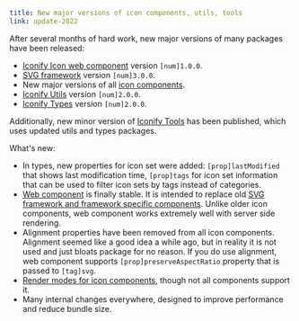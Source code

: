 ```yaml
title: New major versions of icon components, utils, tools
link: update-2022
```

After several months of hard work, new major versions of many packages have been released:

-   [Iconify Icon web component](https://docs.iconify.design/iconify-icon/) version `[num]1.0.0`.
-   [SVG framework](https://docs.iconify.design/icon-components/svg-framework/) version `[num]3.0.0`.
-   New major versions of all [icon components](https://docs.iconify.design/icon-components/).
-   [Iconify Utils](https://docs.iconify.design/tools/utils/) version `[num]2.0.0`.
-   [Iconify Types](https://docs.iconify.design/types/) version `[num]2.0.0`.

Additionally, new minor version of [Iconify Tools](https://docs.iconify.design/tools/tools2/) has been published, which uses updated utils and types packages.

What's new:

-   In types, new properties for icon set were added: `[prop]lastModified` that shows last modification time, `[prop]tags` for icon set information that can be used to filter icon sets by tags instead of categories.
-   [Web component](https://docs.iconify.design/iconify-icon/) is finally stable. It is intended to replace old [SVG framework and framework specific components](https://docs.iconify.design/icon-components/). Unlike older icon components, web component works extremely well with server side rendering.
-   Alignment properties have been removed from all icon components. Alignment seemed like a good idea a while ago, but in reality it is not used and just bloats package for no reason. If you do use alignment, web component supports `[prop]preserveAspectRatio` property that is passed to `[tag]svg`.
-   [Render modes for icon components](https://docs.iconify.design/iconify-icon/modes.html), though not all components support it.
-   Many internal changes everywhere, designed to improve performance and reduce bundle size.
